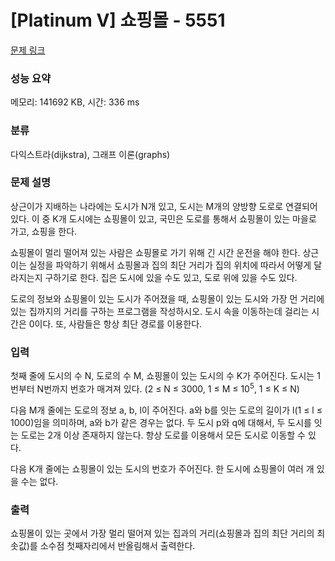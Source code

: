 # [Platinum V] 쇼핑몰 - 5551 

[문제 링크](https://www.acmicpc.net/problem/5551) 

### 성능 요약

메모리: 141692 KB, 시간: 336 ms

### 분류

다익스트라(dijkstra), 그래프 이론(graphs)

### 문제 설명

<p>상근이가 지배하는 나라에는 도시가 N개 있고, 도시는 M개의 양방향 도로로 연결되어 있다. 이 중 K개 도시에는 쇼핑몰이 있고, 국민은 도로를 통해서 쇼핑몰이 있는 마을로 가고, 쇼핑을 한다.</p>

<p>쇼핑몰이 멀리 떨어져 있는 사람은 쇼핑몰로 가기 위해 긴 시간 운전을 해야 한다. 상근이는 실정을 파악하기 위해서 쇼핑몰과 집의 최단 거리가 집의 위치에 따라서 어떻게 달라지는지 구하기로 한다. 집은 도시에 있을 수도 있고, 도로 위에 있을 수도 있다.</p>

<p>도로의 정보와 쇼핑몰이 있는 도시가 주어졌을 때, 쇼핑몰이 있는 도시와 가장 먼 거리에 있는 집까지의 거리를 구하는 프로그램을 작성하시오. 도시 속을 이동하는데 걸리는 시간은 0이다. 또, 사람들은 항상 최단 경로를 이용한다.</p>

### 입력 

 <p>첫째 줄에 도시의 수 N, 도로의 수 M, 쇼핑몰이 있는 도시의 수 K가 주어진다. 도시는 1번부터 N번까지 번호가 매겨져 있다. (2 ≤ N ≤ 3000, 1 ≤ M ≤ 10<sup>5</sup>, 1 ≤ K ≤ N)</p>

<p>다음 M개 줄에는 도로의 정보 a, b, l이 주어진다. a와 b를 잇는 도로의 길이가 l(1 ≤ l ≤ 1000)임을 의미하며, a와 b가 같은 경우는 없다. 두 도시 p와 q에 대해서, 두 도시를 잇는 도로는 2개 이상 존재하지 않는다. 항상 도로를 이용해서 모든 도시로 이동할 수 있다.</p>

<p>다음 K개 줄에는 쇼핑몰이 있는 도시의 번호가 주어진다. 한 도시에 쇼핑몰이 여러 개 있을 수는 없다.</p>

### 출력 

 <p>쇼핑몰이 있는 곳에서 가장 멀리 떨어져 있는 집과의 거리(쇼핑몰과 집의 최단 거리의 최솟값)를 소수점 첫째자리에서 반올림해서 출력한다.</p>

